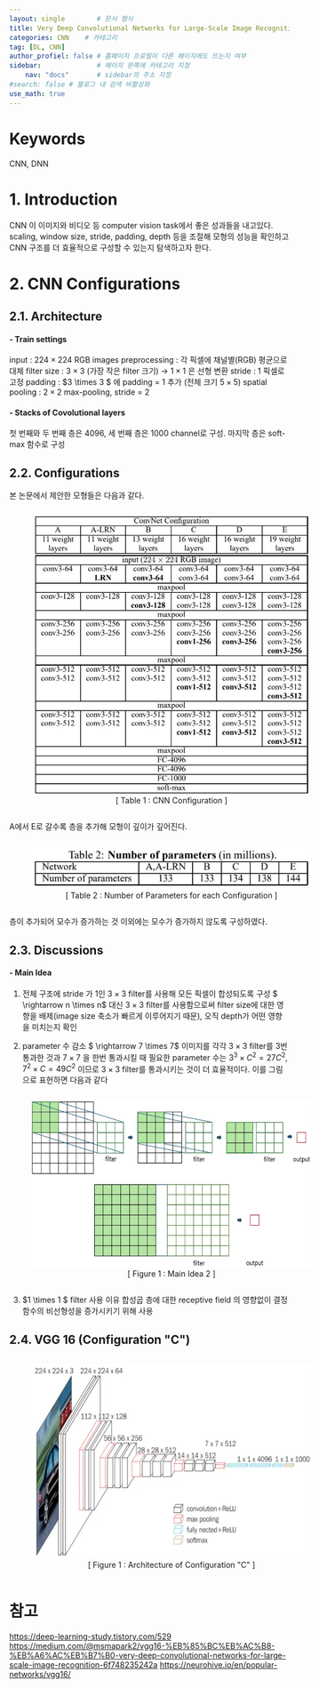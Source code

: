 ```yaml
---
layout: single        # 문서 형식
title: Very Deep Convolutional Networks for Large-Scale Image Recognition (2015)       # 제목
categories: CNN    # 카테고리
tag: [DL, CNN]
author_profiel: false # 홈페이지 프로필이 다른 페이지에도 뜨는지 여부
sidebar:              # 페이지 왼쪽에 카테고리 지정
    nav: "docs"       # sidebar의 주소 지정
#search: false # 블로그 내 검색 비활성화
use_math: true
---
```

# Keywords
CNN, DNN

# 1. Introduction 
CNN 이 이미지와 비디오 등 computer vision task에서 좋은 성과들을 내고있다. scaling, window size, stride, padding, depth 등을 조절해 모형의 성능을 확인하고 CNN 구조를 더 효율적으로 구성할 수 있는지 탐색하고자 한다. 

# 2. CNN Configurations
## 2.1. Architecture

#### - Train settings
input : $224 \times 224$ RGB images
preprocessing : 각 픽셀에 채널별(RGB) 평균으로 대체
filter size : $3 \times 3$ (가장 작은 filter 크기) -> $1\times 1$ 은 선형 변환
stride : 1 픽셀로 고정
padding : $3 \times 3 $ 에 padding = 1 추가 (전체 크기 $5 \times 5$)
spatial pooling : $2 \times 2$ max-pooling, stride = 2

#### - Stacks of Covolutional layers
첫 번째와 두 번째 층은 4096, 세 번째 층은 1000 channel로 구성. 마지막 층은 soft-max 함수로 구성

## 2.2. Configurations
본 논문에서 제안한 모형들은 다음과 같다. 

<figure style="text-align: center; display: inline-block; width: 100%;">
    <img src = "/images/VGG/Table1.jpg" height = 500>    
    <figcaption style="display: block; width: 100%; text-align: center;">[ Table 1 : CNN Configuration ]</figcaption>
</figure>

A에서 E로 갈수록 층을 추가해 모형이 깊이가 깊어진다. 

<figure style="text-align: center; display: inline-block; width: 100%;">
    <img src = "/images/VGG/Table2.jpg" height = 75>    
    <figcaption style="display: block; width: 100%; text-align: center;">[ Table 2 : Number of Parameters for each Configuration ]</figcaption>
</figure>

층이 추가되어 모수가 증가하는 것 이외에는 모수가 증가하지 않도록 구성하였다.

## 2.3. Discussions 
#### - Main Idea
1. 전체 구조에 stride 가 1인 $3 \times 3$ filter를 사용해 모든 픽셀이 합성되도록 구성
$ \rightarrow n \times n$ 대신 $3 \times 3$ filter를 사용함으로써 filter size에 대한 영향을 배제(image size 축소가 빠르게 이루어지기 때문), 오직 depth가 어떤 영향을 미치는지 확인

2. parameter 수 감소
$ \rightarrow 7 \times 7$ 이미지를 각각 $3 \times 3$ filter를 3번 통과한 것과 $7 \times 7$ 을 한번 통과시킬 때 필요한 parameter 수는 $3^3 \times C^2 = 27 C^2, 7^2 \times C = 49 C^2$ 이므로 $3 \times 3$ filter를 통과시키는 것이 더 효율적이다. 이를 그림으로 표현하면 다음과 같다

<figure style="text-align: center; display: inline-block; width: 100%;">
    <img src = "/images/VGG/idea2.jpg" height = 300>    
    <figcaption style="display: block; width: 100%; text-align: center;">[ Figure 1 : Main Idea 2 ]</figcaption>
</figure>

3. $1 \times 1 $ filter 사용 이유
합성곱 층에 대한 receptive field 의 영향없이 결정함수의 비선형성을 증가시키기 위해 사용


## 2.4. VGG 16 (Configuration "C")
<figure style="text-align: center; display: inline-block; width: 100%;">
    <img src = "/images/VGG/architecture.jpg" height = 350>    
    <figcaption style="display: block; width: 100%; text-align: center;">[ Figure 1 : Architecture of Configuration "C" ]</figcaption>
</figure>



# 참고
https://deep-learning-study.tistory.com/529
https://medium.com/@msmapark2/vgg16-%EB%85%BC%EB%AC%B8-%EB%A6%AC%EB%B7%B0-very-deep-convolutional-networks-for-large-scale-image-recognition-6f748235242a
https://neurohive.io/en/popular-networks/vgg16/